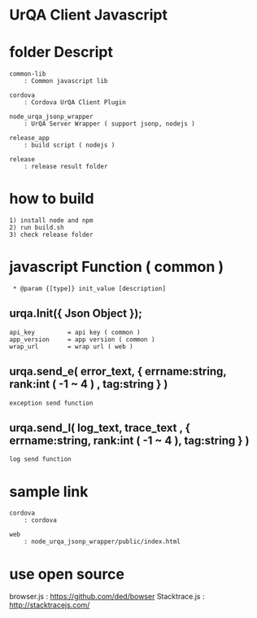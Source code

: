 UrQA Client Javascript 
===================


# folder Descript

    common-lib
        : Common javascript lib

    cordova
        : Cordova UrQA Client Plugin

    node_urqa_jsonp_wrapper
        : UrQA Server Wrapper ( support jsonp, nodejs )

    release_app
    	: build script ( nodejs )

    release
    	: release result folder


# how to build

	1) install node and npm
	2) run build.sh
	3) check release folder

# javascript Function ( common )


	 * @param {[type]} init_value [description]
	 
## urqa.Init({ Json Object });
	api_key			= api key ( common )
 	app_version 	= app version ( common )
 	wrap_url		= wrap url ( web )

## urqa.send_e( error_text, { errname:string, rank:int ( -1 ~ 4 ) , tag:string } )

	exception send function

## urqa.send_l( log_text, trace_text , { errname:string, rank:int ( -1 ~ 4 ), tag:string } )

	log send function


# sample link

	cordova
		: cordova

	web
		: node_urqa_jsonp_wrapper/public/index.html


# use open source

browser.js 		: https://github.com/ded/bowser
Stacktrace.js 	: http://stacktracejs.com/
